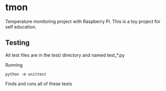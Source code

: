 # tmon
Temperature monitoring project with Raspberry Pi.
This is a toy project for self education.

## Testing
All test files are in the test/ directory and named test_*.py

Running
```
python -m unittest
```
Finds and runs all of these tests
